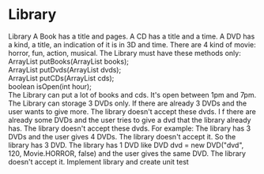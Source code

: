 # Library
Library  A Book has a title and pages. A CD has a title and a time. 
A DVD has a kind, a title, an indication of it is in 3D and time. 
There are 4 kind of movie: horror, fun, action, musical.  The Library must have these methods only:  
ArrayList putBooks(ArrayList books);     
ArrayList putDvds(ArrayList dvds);     
ArrayList putCDs(ArrayList cds);     
boolean isOpen(int hour);  
The Library can put a lot of books and cds. It's open between 1pm and 7pm. The Library can storage 3 DVDs only. 
If there are already 3 DVDs and the user wants to give more. The library doesn't accept these dvds. I
f there are already some DVDs and the user tries to give a dvd that the library already has. 
The library doesn't accept these dvds.  For example: The library has 3 DVDs and the user gives 4 DVDs. 
The library doesn't accept it. So the library has 3 DVD. 
The library has 1 DVD like DVD dvd = new DVD("dvd", 120, Movie.HORROR, false) and the user gives the same DVD. 
The library doesn't accept it.  Implement library and create unit test
